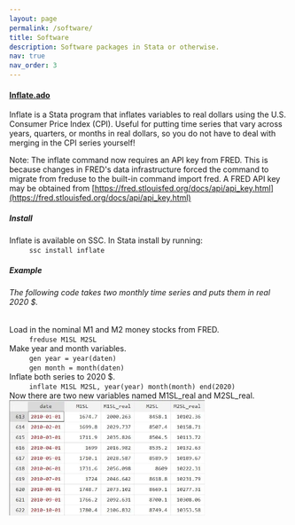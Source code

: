 ```yaml
---
layout: page
permalink: /software/
title: Software
description: Software packages in Stata or otherwise.
nav: true
nav_order: 3
---
```


#### [Inflate.ado](https://ideas.repec.org/c/boc/bocode/s459037.html)  
Inflate is a Stata program that inflates variables to real dollars using the U.S. Consumer Price Index (CPI). Useful for putting time series that vary across years, quarters, or months in real dollars, so you do not have to deal with merging in the CPI series yourself!

Note: The inflate command now requires an API key from FRED. This is because changes in FRED's data infrastructure forced the command to migrate from freduse to the built-in command import fred. A FRED API key may be obtained from [https://fred.stlouisfed.org/docs/api/api_key.html](https://fred.stlouisfed.org/docs/api/api_key.html)

##### **Install**
Inflate is available on SSC. In Stata install by running:
\
&emsp; &emsp; ```ssc install inflate```

##### **Example**
###### The following code takes two monthly time series and puts them in real 2020 $.
Load in the nominal M1 and M2 money stocks from FRED.
\
&emsp; &emsp; ```freduse M1SL M2SL```
\
Make year and month variables.
\
&emsp; &emsp; ```gen year = year(daten)```
\
&emsp; &emsp; ```gen month = month(daten)```
\
Inflate both series to 2020 $.
\
&emsp; &emsp; ```inflate M1SL M2SL, year(year) month(month) end(2020)```
\
Now there are two new variables named M1SL_real and M2SL_real.
\
<img src="/assets/img/inflate_screen_grab-1400.webp" alt="Inflate Screenshot" width="70%"/>